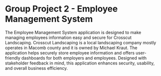 # Group Project 2 - Employee Management System
 
The Employee Management System application is designed to make managing employees information easy and secure for Crosscut Landscaping. Crosscut Landscaping is a local landscaping company mostly operates in Macomb county and it is owned by Michael Kraut. The application helps securely store employee information and offers user-friendly dashboards for both employers and employees. Designed with stakeholder feedback in mind, this application enhances security, usability, and overall business efficiency.
